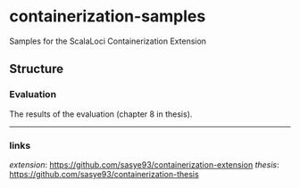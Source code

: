 # containerization-samples
Samples for the ScalaLoci Containerization Extension

## Structure

### Evaluation
The results of the evaluation (chapter 8 in thesis).

-----------
### links
_extension_: https://github.com/sasye93/containerization-extension
_thesis_: https://github.com/sasye93/containerization-thesis
